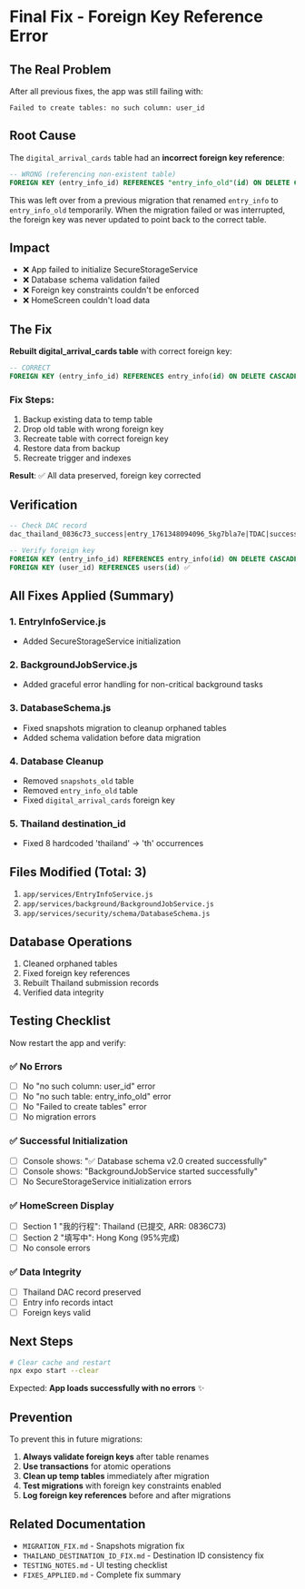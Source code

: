 # Final Fix - Foreign Key Reference Error

## The Real Problem

After all previous fixes, the app was still failing with:
```
Failed to create tables: no such column: user_id
```

## Root Cause

The `digital_arrival_cards` table had an **incorrect foreign key reference**:

```sql
-- WRONG (referencing non-existent table)
FOREIGN KEY (entry_info_id) REFERENCES "entry_info_old"(id) ON DELETE CASCADE
```

This was left over from a previous migration that renamed `entry_info` to `entry_info_old` temporarily. When the migration failed or was interrupted, the foreign key was never updated to point back to the correct table.

## Impact

- ❌ App failed to initialize SecureStorageService
- ❌ Database schema validation failed
- ❌ Foreign key constraints couldn't be enforced
- ❌ HomeScreen couldn't load data

## The Fix

**Rebuilt digital_arrival_cards table** with correct foreign key:

```sql
-- CORRECT
FOREIGN KEY (entry_info_id) REFERENCES entry_info(id) ON DELETE CASCADE
```

### Fix Steps:

1. Backup existing data to temp table
2. Drop old table with wrong foreign key
3. Recreate table with correct foreign key
4. Restore data from backup
5. Recreate trigger and indexes

**Result**: ✅ All data preserved, foreign key corrected

## Verification

```sql
-- Check DAC record
dac_thailand_0836c73_success|entry_1761348094096_5kg7bla7e|TDAC|success|0836C73

-- Verify foreign key
FOREIGN KEY (entry_info_id) REFERENCES entry_info(id) ON DELETE CASCADE ✅
FOREIGN KEY (user_id) REFERENCES users(id) ✅
```

## All Fixes Applied (Summary)

### 1. EntryInfoService.js
- Added SecureStorageService initialization

### 2. BackgroundJobService.js
- Added graceful error handling for non-critical background tasks

### 3. DatabaseSchema.js
- Fixed snapshots migration to cleanup orphaned tables
- Added schema validation before data migration

### 4. Database Cleanup
- Removed `snapshots_old` table
- Removed `entry_info_old` table
- Fixed `digital_arrival_cards` foreign key

### 5. Thailand destination_id
- Fixed 8 hardcoded 'thailand' → 'th' occurrences

## Files Modified (Total: 3)

1. `app/services/EntryInfoService.js`
2. `app/services/background/BackgroundJobService.js`
3. `app/services/security/schema/DatabaseSchema.js`

## Database Operations

1. Cleaned orphaned tables
2. Fixed foreign key references
3. Rebuilt Thailand submission records
4. Verified data integrity

## Testing Checklist

Now restart the app and verify:

### ✅ No Errors
- [ ] No "no such column: user_id" error
- [ ] No "no such table: entry_info_old" error
- [ ] No "Failed to create tables" error
- [ ] No migration errors

### ✅ Successful Initialization
- [ ] Console shows: "✅ Database schema v2.0 created successfully"
- [ ] Console shows: "BackgroundJobService started successfully"
- [ ] No SecureStorageService initialization errors

### ✅ HomeScreen Display
- [ ] Section 1 "我的行程": Thailand (已提交, ARR: 0836C73)
- [ ] Section 2 "填写中": Hong Kong (95%完成)
- [ ] No console errors

### ✅ Data Integrity
- [ ] Thailand DAC record preserved
- [ ] Entry info records intact
- [ ] Foreign keys valid

## Next Steps

```bash
# Clear cache and restart
npx expo start --clear
```

Expected: **App loads successfully with no errors** ✨

## Prevention

To prevent this in future migrations:

1. **Always validate foreign keys** after table renames
2. **Use transactions** for atomic operations
3. **Clean up temp tables** immediately after migration
4. **Test migrations** with foreign key constraints enabled
5. **Log foreign key references** before and after migrations

## Related Documentation

- `MIGRATION_FIX.md` - Snapshots migration fix
- `THAILAND_DESTINATION_ID_FIX.md` - Destination ID consistency fix
- `TESTING_NOTES.md` - UI testing checklist
- `FIXES_APPLIED.md` - Complete fix summary
